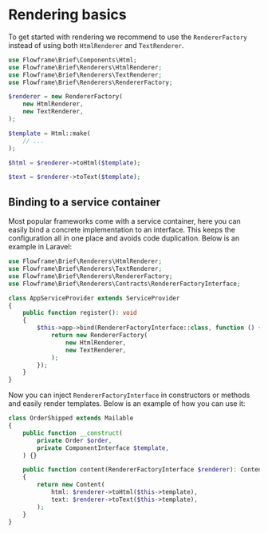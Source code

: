 # Rendering basics

To get started with rendering we recommend to use the `RendererFactory` instead of using both `HtmlRenderer` and `TextRenderer`.

```php
use Flowframe\Brief\Components\Html;
use Flowframe\Brief\Renderers\HtmlRenderer;
use Flowframe\Brief\Renderers\TextRenderer;
use Flowframe\Brief\Renderers\RendererFactory;

$renderer = new RendererFactory(
    new HtmlRenderer,
    new TextRenderer,
);

$template = Html::make(
    // ...
);

$html = $renderer->toHtml($template);

$text = $renderer->toText($template);
```

## Binding to a service container

Most popular frameworks come with a service container, here you can easily bind a concrete implementation to an interface. This keeps the configuration all in one place and avoids code duplication. Below is an example in Laravel:

```php
use Flowframe\Brief\Renderers\HtmlRenderer;
use Flowframe\Brief\Renderers\TextRenderer;
use Flowframe\Brief\Renderers\RendererFactory;
use Flowframe\Brief\Renderers\Contracts\RendererFactoryInterface;

class AppServiceProvider extends ServiceProvider
{
    public function register(): void
    {
        $this->app->bind(RendererFactoryInterface::class, function () {
            return new RendererFactory(
                new HtmlRenderer,
                new TextRenderer,
            );
        });
    }
}
```

Now you can inject `RendererFactoryInterface` in constructors or methods and easily render templates. Below is an example of how you can use it:

```php
class OrderShipped extends Mailable
{
    public function __construct(
        private Order $order,
        private ComponentInterface $template,
    ) {}

    public function content(RendererFactoryInterface $renderer): Content
    {
        return new Content(
            html: $renderer->toHtml($this->template),
            text: $renderer->toText($this->template),
        );
    }
}
```

